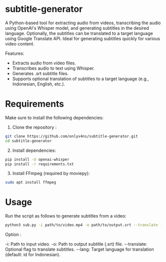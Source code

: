 # subtitle-generator

A Python-based tool for extracting audio from videos, transcribing the audio using OpenAI's Whisper model, and generating subtitles in the desired language. Optionally, the subtitles can be translated to a target language using Google Translate API. Ideal for generating subtitles quickly for various video content.

Features:

- Extracts audio from video files.
- Transcribes audio to text using Whisper.
- Generates .srt subtitle files.
- Supports optional translation of subtitles to a target language (e.g., Indonesian, English, etc.).

# Requirements

Make sure to install the following dependencies:

1. Clone the repository :

```bash
git clone https://github.com/onlyv4ns/subtitle-generator.git
cd subtitle-generator
```

2. Install dependencies:

```bash
pip install -U openai-whisper
pip install -r requirements.txt
```

3. Install FFmpeg (required by moviepy):

```bash
sudo apt install ffmpeg
```

# Usage

Run the script as follows to generate subtitles from a video:

```bash
python3 sub.py -i path/to/video.mp4 -o path/to/output.srt --translate --lang en
```

Option :

-i: Path to input video.
-o: Path to output subtitle (.srt) file.
--translate: Optional flag to translate subtitles.
--lang: Target language for translation (default: id for Indonesian).

